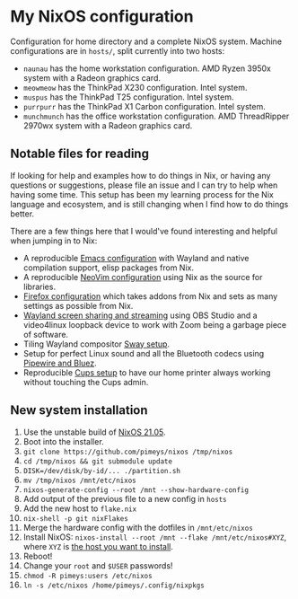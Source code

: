 # My NixOS configuration

Configuration for home directory and a complete NixOS system. Machine configurations are in `hosts/`, split currently into two hosts:

- `naunau` has the home workstation configuration. AMD Ryzen 3950x system with a Radeon graphics card.
- `meowmeow` has the ThinkPad X230 configuration. Intel system.
- `muspus` has the ThinkPad T25 configuration. Intel system.
- `purrpurr` has the ThinkPad X1 Carbon configuration. Intel system.
- `munchmunch` has the office workstation configuration. AMD ThreadRipper 2970wx system with a Radeon graphics card.

## Notable files for reading

If looking for help and examples how to do things in Nix, or having any questions or suggestions, please file an issue and I can try to help when having some time. This setup has been my learning process for the Nix language and ecosystem, and is still changing when I find how to do things better.

There are a few things here that I would've found interesting and helpful when jumping in to Nix:

- A reproducible [Emacs configuration](desktop/emacs/config.org) with Wayland and native compilation support, elisp packages from Nix.
- A reproducible [NeoVim configuration](core/nvim) using Nix as the source for libraries.
- [Firefox configuration](desktop/firefox/default.nix) which takes addons from Nix and sets as many settings as possible from Nix.
- [Wayland screen sharing and streaming](desktop/video-streaming/default.nix) using OBS Studio and a video4linux loopback device to work with Zoom being a garbage piece of software.
- Tiling Wayland compositor [Sway setup](desktop/sway/default.nix).
- Setup for perfect Linux sound and all the Bluetooth codecs using [Pipewire and Bluez](desktop/pipewire/default.nix).
- Reproducible [Cups setup](core/home-services.nix#L13-L39) to have our home printer always working without touching the Cups admin.

## New system installation

1. Use the unstable build of [NixOS 21.05](https://releases.nixos.org/?prefix=nixos/unstable/).
1. Boot into the installer.
1. `git clone https://github.com/pimeys/nixos /tmp/nixos`
1. `cd /tmp/nixos && git submodule update`
1. `DISK=/dev/disk/by-id/... ./partition.sh`
1. `mv /tmp/nixos /mnt/etc/nixos`
1. `nixos-generate-config --root /mnt --show-hardware-config`
1. Add output of the previous file to a new config in `hosts`
1. Add the new host to `flake.nix`
1. `nix-shell -p git nixFlakes`
1. Merge the hardware config with the dotfiles in `/mnt/etc/nixos`
1. Install NixOS: `nixos-install --root /mnt --flake /mnt/etc/nixos#XYZ`, where
   `XYZ` is [the host you want to install](hosts/).
1. Reboot!
1. Change your `root` and `$USER` passwords!
1. `chmod -R pimeys:users /etc/nixos`
1. `ln -s /etc/nixos /home/pimeys/.config/nixpkgs`
